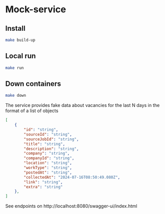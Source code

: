 # Mock-service

## Install
```sh
make build-up
```

## Local run
```sh
make run
```

## Down containers
```sh
make down
```

The service provides fake data about vacancies for the last N days in the format of a list of objects

```json
[
    {
        "id": "string",
        "sourceId": "string",
        "sourceJobId": "string",
        "title": "string",
        "description": "string",
        "company": "string",
        "companyId": "string",
        "location": "string",
        "workType": "string",
        "postedAt": "string",
        "collectedAt": "2024-07-16T08:50:49.080Z",
        "link": "string",
        "extra": "string"
    },
]
```

See endpoints on http://localhost:8080/swagger-ui/index.html